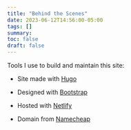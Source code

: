 ```yaml
---
title: "Behind the Scenes"
date: 2023-06-12T14:56:00-05:00
tags: []
summary:
toc: false
draft: false
---
```


Tools I use to build and maintain this site:

- Site made with [Hugo](https://gohugo.io/)

- Designed with [Bootstrap](https://getbootstrap.com/)

- Hosted with [Netlify](https://www.netlify.com/)

- Domain from [Namecheap](https://www.namecheap.com/)